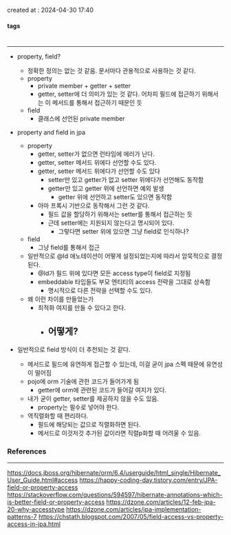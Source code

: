 created at : 2024-04-30 17:40

#### tags

#

--- 

- property, field?
	- 정확한 정의는 없는 것 같음. 문서마다 관용적으로 사용하는 것 같다.
	- property
		- private member + getter + setter
		- getter, setter에 더 의미가 있는 것 같다. 어차피 필드에 접근하기 위해서는 이 메서드를 통해서 접근하기 때문인 듯
	- field
		- 클래스에 선언된 private member

- property and field in jpa
	- property
		- getter, setter가 없으면 런타임에 에러가 난다.
		- getter, setter 메서드 위에다 선언할 수도 있다.
		- getter, setter 메서드 위에다가 선언할 수도 있다
			- setter만 있고 getter가 없고 setter 위에다가 선언해도 동작함
			- getter만 있고 getter 위에 선언하면 예외 발생
				- getter 위에 선언하고 setter도 있으면 동작함
		- 아마 프록시 기반으로 동작해서 그런 것 같다.
			- 필드 값을 할당하기 위해서는 setter를 통해서 접근하는 듯
			- 근데 setter에는 지원되지 않는다고 명시되어 있다.
				- 그렇다면 setter 위에 있으면 그냥 field로 인식하나?
	- field
		- 그냥 field를 통해서 접근
	- 일반적으로 @Id 애노테이션이 어떻게 설정되었는지에 따라서 암묵적으로 결정된다.
		- @Id가 필드 위에 있다면 모든 access type이 field로 지정됨
		- embeddable 타입들도 부모 엔티티의 access 전략을 그대로 상속함
			- 명시적으로 다른 전략을 선택할 수도 있다.
	- 왜 이런 차이를 만들었는가
		- 최적화 여지를 만들 수 있다고 한다.
			- 어떻게?
				- 

- 일반적으로 field 방식이 더 추천되는 것 같다.
	- 메서드로 필드에 유연하게 접근할 수 있는데, 이걸 굳이 jpa 스펙 때문에 유연성이 떨어짐
	- pojo에 orm 기술에 관한 코드가 들어가게 됨
		- getter에 orm에 관련된 코드가 들어갈 여지가 있다.
	- 내가 굳이 getter, setter를 제공하지 않을 수도 있음.
		- property는 필수로 넣어야 한다.
	- 역직렬화할 때 편리하다.
		- 필드에 해당되는 값으로 직렬화하면 된다.
		- 메서드로 이것저것 추가된 값이라면 직렬p화할 때 어려울 수 있음.

### References
---
[]()
https://docs.jboss.org/hibernate/orm/6.4/userguide/html_single/Hibernate_User_Guide.html#access
https://happy-coding-day.tistory.com/entry/JPA-field-or-property-access
https://stackoverflow.com/questions/594597/hibernate-annotations-which-is-better-field-or-property-access
https://dzone.com/articles/12-feb-jpa-20-why-accesstype
https://dzone.com/articles/jpa-implementation-patterns-7
https://chstath.blogspot.com/2007/05/field-access-vs-property-access-in-jpa.html